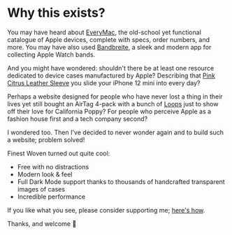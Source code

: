 # Why this exists?

You may have heard about [EveryMac](https://everymac.com/), the old-school yet functional catalogue of Apple devices,
complete with specs, order numbers, and more. You may have also used [Bandbreite](https://bandbreite.watch/), a sleek
and modern app for collecting Apple Watch bands.

And you might have wondered: shouldn't there be at least one resource dedicated to device cases manufactured by Apple?
Describing that [Pink Citrus Leather Sleeve](latest-iphone/iphone-12/MHMN3) you slide your iPhone 12 mini into every
day?

Perhaps a website designed for people who have never lost a thing in their lives yet still bought an AirTag 4-pack with
a bunch of [Loops](others/airtag#collections) just to show off their love for California Poppy? For people who perceive
Apple as a fashion house first and a tech company second?

I wondered too. Then I've decided to never wonder again and to build such a website; problem solved!

Finest Woven turned out quite cool:

- Free with no distractions
- Modern look & feel
- Full Dark Mode support thanks to thousands of handcrafted transparent images of cases
- Incredible performance

If you like what you see, please consider supporting me; [here's how](support).

Thanks, and welcome 🎉